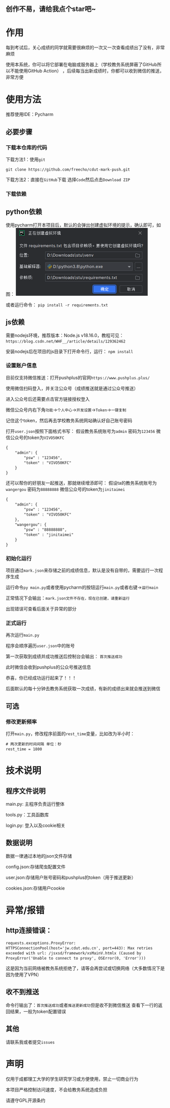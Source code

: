 ## 创作不易，请给我点个star吧~

# 作用

每到考试后，关心成绩的同学就需要很麻烦的一次又一次查看成绩出了没有，非常麻烦

使用本系统，你可以将它部署在电脑或服务器上（学校教务系统屏蔽了GitHub所以不能使用GitHub Action）
，后续每当出新成绩时，你都可以收到微信的推送，非常方便


# 使用方法

推荐使用IDE：Pycharm

## 必要步骤

### 下载本仓库的代码

下载方法1：使用`git`
```
git clone https://github.com/freecho/cdut-mark-push.git
```

下载方法2：直接在`GitHub`下载 选择`Code`然后点击`Download ZIP`

### 下载依赖

## python依赖
使用pycharm打开本项目后，默认的会弹出创建虚拟环境的提示，确认即可，如图：
![](static/creater_venv.png)

或者运行命令：
`pip install -r requirements.txt`

## js依赖
需要nodejs环境，推荐版本：Node.js v18.16.0，教程可见：`https://blog.csdn.net/WHF__/article/details/129362462`

安装nodejs后在项目的js目录下打开命令行，运行：
`npm install`

### 设置账户信息

目前仅支持微信推送：打开pushplus的官网`https://www.pushplus.plus/`

使用微信扫码登入，并关注公众号（成绩推送就是通过公众号推送）

进入公众号后还需要点击官方链接授权登入

微信公众号内右下角`功能`->`个人中心`->`开发设置`->`Token`->`一键复制`

记住这个token，然后再去学校教务系统网站确认好自己账号密码

打开`user.json`按照下面格式书写：
假设教务系统账号为`admin` 密码为`123456` 微信公众号的token为`VIVO50KFC`

```
{
    "admin": {
        "psw" : "123456",
        "token" : "VIVO50KFC"
    }
}
```
还可以帮你的好朋友一起推送，那就继续增添即可：
假设ta的教务系统账号为`wangergou` 密码为`88888888` 微信公众号的token为`jinitaimei`
```
{
    "admin": {
        "psw" : "123456",
        "token" : "VIVO50KFC"
    },
    "wangergou": {
        "psw" : "88888888",
        "token" : "jinitaimei"
    }
}
```

### 初始化运行
项目通过`mark.json`来存储之前的成绩信息，默认是没有自带的，需要运行一次程序生成

运行命令`py main.py`或者使用pycharm的按钮运行`main.py`或者右键->`运行main`

正常情况下会输出：`mark.json文件不存在，现在已创建，请重新运行`

出现错误可查看后面关于异常的部分

### 正式运行
再次运行`main.py`

程序会顺序遍历`user.json`中的账号

第一次获取到成绩并成功推送后控制台会输出： `首次推送成功`

此时微信会收到pushplus的公众号推送信息

恭喜，你已经成功运行起来了！！！

后面默认的每十分钟去教务系统获取一次成绩，有新的成绩出来就会推送到微信

## 可选
### 修改更新频率
打开`main.py`，修改程序前面的`rest_time`变量，比如改为半小时：
```
# 两次更新的时间间隔 单位：秒
rest_time = 1800
```

# 技术说明

## 程序文件说明

main.py: 主程序负责运行整体

tools.py：工具函数库

login.py: 登入以及cookie相关

## 数据说明

数据一律通过本地的json文件存储

config.json:存储爬虫配置文件

user.json:存储用户账号密码和pushplus的token（用于推送更新）

cookies.json:存储用户cookie

# 异常/报错

## http连接错误：
```
requests.exceptions.ProxyError: HTTPSConnectionPool(host='jw.cdut.edu.cn', port=443): Max retries exceeded with url: /jsxsd/framework/xsMainV.htmlx (Caused by ProxyError('Unable to connect to proxy', OSError(0, 'Error')))
```
这是因为当前网络被教务系统拒绝了，请等会再尝试或切换网络（大多数情况下是因为使用了VPN）

## 收不到推送
命令行输出了：`首次推送成功`或者`推送更新成功`但是收不到微信推送
查看下一行的返回结果，一般为token配置错误

## 其他
请联系我或者提交`issues`

# 声明
仅用于成都理工大学的学生研究学习或方便使用，禁止一切商业行为

本项目严格控制访问速度，不会给教务系统造成负担

请遵守GPL开源条约
